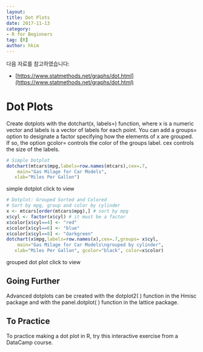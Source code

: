 ```yaml
---
layout:
title: Dot Plots
date: 2017-11-13  
category:
- R for Beginners
tag: [R]    
author: hkim  
---
```


다음 자료를 참고하였습니다:  
- [https://www.statmethods.net/graphs/dot.html](https://www.statmethods.net/graphs/dot.html)

# Dot Plots

Create dotplots with the dotchart(x, labels=) function, where x is a numeric vector and labels is a vector of labels for each point. You can add a groups= option to designate a factor specifying how the elements of x are grouped. If so, the option gcolor= controls the color of the groups label. cex controls the size of the labels.

```r
# Simple Dotplot
dotchart(mtcars$mpg,labels=row.names(mtcars),cex=.7,
  	main="Gas Milage for Car Models",
   xlab="Miles Per Gallon")
```

simple dotplot click to view

```r
# Dotplot: Grouped Sorted and Colored
# Sort by mpg, group and color by cylinder
x <- mtcars[order(mtcars$mpg),] # sort by mpg
x$cyl <- factor(x$cyl) # it must be a factor
x$color[x$cyl==4] <- "red"
x$color[x$cyl==6] <- "blue"
x$color[x$cyl==8] <- "darkgreen"
dotchart(x$mpg,labels=row.names(x),cex=.7,groups= x$cyl,
  	main="Gas Milage for Car Models\ngrouped by cylinder",
   xlab="Miles Per Gallon", gcolor="black", color=x$color)
```

grouped dot plot click to view


## Going Further

Advanced dotplots can be created with the dotplot2( ) function in the Hmisc package and with the panel.dotplot( ) function in the lattice package.


## To Practice

To practice making a dot plot in R, try this interactive exercise from a DataCamp course.
